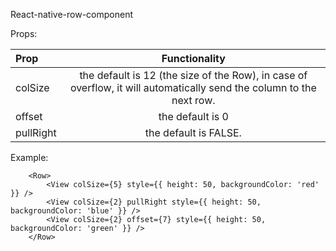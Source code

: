 React-native-row-component

Props:

| Prop | Functionality |
| :---         |     :---:      | 
| colSize   | the default is 12 (the size of the Row), in case of overflow, it will automatically send the column to the next row.     |
| offset     | the default is 0       |
| pullRight     | the default is FALSE.       |

Example:

```
	<Row>
		<View colSize={5} style={{ height: 50, backgroundColor: 'red' }} />
		<View colSize={2} pullRight style={{ height: 50, backgroundColor: 'blue' }} />
		<View colSize={2} offset={7} style={{ height: 50, backgroundColor: 'green' }} />
	</Row>

```